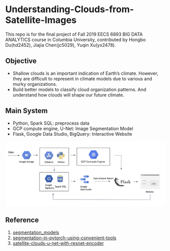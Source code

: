 # Understanding-Clouds-from-Satellite-Images

This repo is for the final project of Fall 2019 EECS 6893 BIG DATA ANALYTICS course in Columbia University, contributed by Hongbo Du(hd2452), Jiajia Chen(jc5029), Yuqin Xu(yx2478).  


## Objective
<ul>
<li>Shallow clouds is an important indication of Earth’s climate. However, they are difficult to represent in climate models due to various and murky organizations.</li>
<li>Build better models to classify cloud organization patterns. And understand how clouds will shape our future climate.</li>
</ul>

## Main System
<ul>
<li>Python, Spark SQL: preprocess data </li>
<li>GCP compute engine, U-Net: Image Segmentation Model</li>
<li>Flask, Google Data Studio, BigQuery: Interactive  Website</li>
</ul>

![method](https://github.com/lmxs1237/Understanding-Clouds-from-Satellite-Images/blob/master/images/method.png?raw=true)

## Reference
1. [segmentation_models](https://github.com/qubvel/segmentation_models)  
2. [segmentation-in-pytorch-using-convenient-tools](https://www.kaggle.com/artgor/segmentation-in-pytorch-using-convenient-tools)  
3. [satellite-clouds-u-net-with-resnet-encoder](https://www.kaggle.com/xhlulu/satellite-clouds-u-net-with-resnet-encoder)
